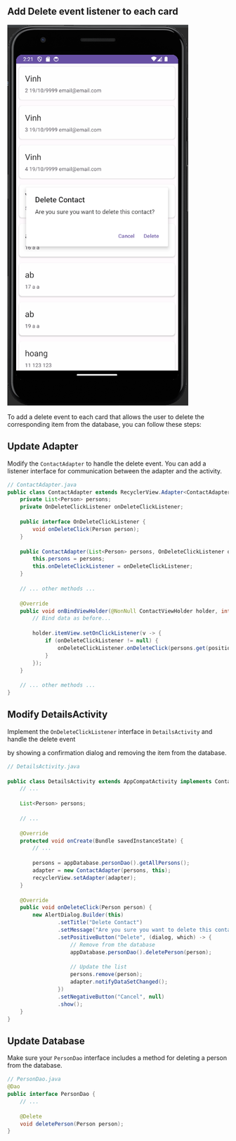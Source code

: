 ## Add Delete event listener to each card

![img_10.png](img_10.png)

To add a delete event to each card that allows the user to delete the corresponding item from the database, you can follow these steps:

## Update Adapter

Modify the `ContactAdapter` to handle the delete event. You can add a listener interface for communication between the adapter and the activity.

```java
// ContactAdapter.java
public class ContactAdapter extends RecyclerView.Adapter<ContactAdapter.ContactViewHolder> {
    private List<Person> persons;
    private OnDeleteClickListener onDeleteClickListener;

    public interface OnDeleteClickListener {
        void onDeleteClick(Person person);
    }

    public ContactAdapter(List<Person> persons, OnDeleteClickListener onDeleteClickListener) {
        this.persons = persons;
        this.onDeleteClickListener = onDeleteClickListener;
    }

    // ... other methods ...

    @Override
    public void onBindViewHolder(@NonNull ContactViewHolder holder, int position) {
        // Bind data as before...

        holder.itemView.setOnClickListener(v -> {
            if (onDeleteClickListener != null) {
                onDeleteClickListener.onDeleteClick(persons.get(position));
            }
        });
    }

    // ... other methods ...
}
```

## Modify DetailsActivity

Implement the `OnDeleteClickListener` interface in `DetailsActivity` and handle the delete event 

by showing a confirmation dialog and removing the item from the database.

```java
// DetailsActivity.java

public class DetailsActivity extends AppCompatActivity implements ContactAdapter.OnDeleteClickListener {
    // ...

    List<Person> persons;
    
    // ...

    @Override
    protected void onCreate(Bundle savedInstanceState) {
        // ...

        persons = appDatabase.personDao().getAllPersons();
        adapter = new ContactAdapter(persons, this);
        recyclerView.setAdapter(adapter);
    }

    @Override
    public void onDeleteClick(Person person) {
        new AlertDialog.Builder(this)
                .setTitle("Delete Contact")
                .setMessage("Are you sure you want to delete this contact?")
                .setPositiveButton("Delete", (dialog, which) -> {
                    // Remove from the database
                    appDatabase.personDao().deletePerson(person);

                    // Update the list
                    persons.remove(person);
                    adapter.notifyDataSetChanged();
                })
                .setNegativeButton("Cancel", null)
                .show();
    }
}
```

## Update Database

Make sure your `PersonDao` interface includes a method for deleting a person from the database.

```java
// PersonDao.java
@Dao
public interface PersonDao {
    // ...

    @Delete
    void deletePerson(Person person);
}

```
